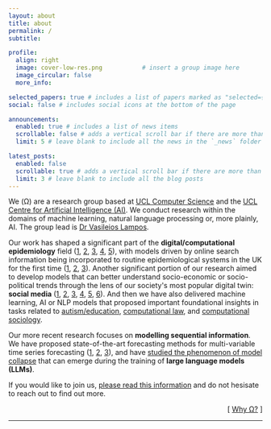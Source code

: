```yaml
---
layout: about
title: about
permalink: /
subtitle:

profile:
  align: right
  image: cover-low-res.png           # insert a group image here
  image_circular: false
  more_info:

selected_papers: true # includes a list of papers marked as "selected={true}"
social: false # includes social icons at the bottom of the page

announcements:
  enabled: true # includes a list of news items
  scrollable: false # adds a vertical scroll bar if there are more than 3 news items
  limit: 5 # leave blank to include all the news in the `_news` folder

latest_posts:
  enabled: false
  scrollable: true # adds a vertical scroll bar if there are more than 3 new posts items
  limit: 3 # leave blank to include all the blog posts
---
```


<p>
We (Ω) are a research group based at <a href="https://www.ucl.ac.uk/engineering/computer-science">UCL Computer Science</a> and the <a href="https://www.ucl.ac.uk/engineering/research/centres-institutes-and-labs/ucl-centre-artificial-intelligence">UCL Centre for Artificial Intelligence (AI)</a>. We conduct research within the domains of machine learning, natural language processing or, more plainly, AI. The group lead is <a href="https://lampos.net/">Dr Vasileios Lampos</a>.
</p>

<p>
  Our work has shaped a significant part of the <strong>digital/computational epidemiology</strong> field (<a href="https://doi.org/10.1109/CIP.2010.5604088" title="flu/Twitter">1</a>, <a href="https://doi.org/10.1038/srep12760" title="flu/Google">2</a>, <a href="https://doi.org/10.1007/s10618-015-0427-9" title="vaccination/flu/Twitter/Bing">3</a>, <a href="https://doi.org/10.1145/3308558.3313477" title="flu/Google/transfer learning">4</a>, <a href="https://doi.org/10.1038/s41746-021-00384-w" title="COVID/Google">5</a>), with models driven by online search information being incorporated to routine epidemiological systems in the UK for the first time (<a href="https://doi.org/10.1145/3038912.3052622" title="flu/Google/word embeddings">1</a>, <a href="https://doi.org/10.1038/s41598-018-32029-6" title="Twitter/Google/epidemiology">2</a>, <a href="https://doi.org/10.1038/s41591-020-1011-4" title="COVID/Digital Health">3</a>). Another significant portion of our research aimed to develop models that can better understand socio-economic or socio-political trends through the lens of our society's most popular digital twin: <strong>social media</strong> (<a href="https://doi.org/10.1145/2337542.2337557" title="nowcasting/Twitter">1</a>, <a href="https://aclanthology.org/P13-1098/" title="voting intention/Twitter">2</a>, <a href="https://aclanthology.org/E14-1043/" title="user impact/Twitter">3</a>, <a href="https://aclanthology.org/P15-1169/" title="occupation/Twitter">4</a>, <a href="https://doi.org/10.1371/journal.pone.0138717" title="income/Twitter">5</a>, <a href="https://doi.org/10.1007/978-3-319-30671-1_54" title="socioeconomic status/Twitter">6</a>). And then we have also delivered machine learning, AI or NLP models that proposed important foundational insights in tasks related to <a href="https://doi.org/10.1038/s41539-021-00102-x">autism/education</a>, <a href="https://doi.org/10.7717/peerj-cs.93">computational law</a>, and <a href="https://doi.org/10.1371/journal.pone.0059030">computational sociology</a>. 
</p>

<p>
  Our more recent research focuses on <strong>modelling sequential information</strong>. We have proposed state-of-the-art forecasting methods for multi-variable time series forecasting (<a href="https://doi.org/10.1371/journal.pcbi.1011392" title="forecasting/uncertainty/epidemiology">1</a>, <a href="https://openreview.net/forum?id=M62P7iOT7d" title="DeformTime">2</a>, <a href="https://arxiv.org/abs/2505.15312" title="Sonnet">3</a>), and have <a href="https://arxiv.org/abs/2502.15654">studied the phenomenon of model collapse</a> that can emerge during the training of <strong>large language models (LLMs)</strong>.
</p>

<p>
  If you would like to join us, <a href="/join/">please read this information</a> and do not hesisate to reach out to find out more.
</p>

<p style="text-align:right">
  [ <a href="/omega/">Why Ω?</a> ]
</p>

<hr>
